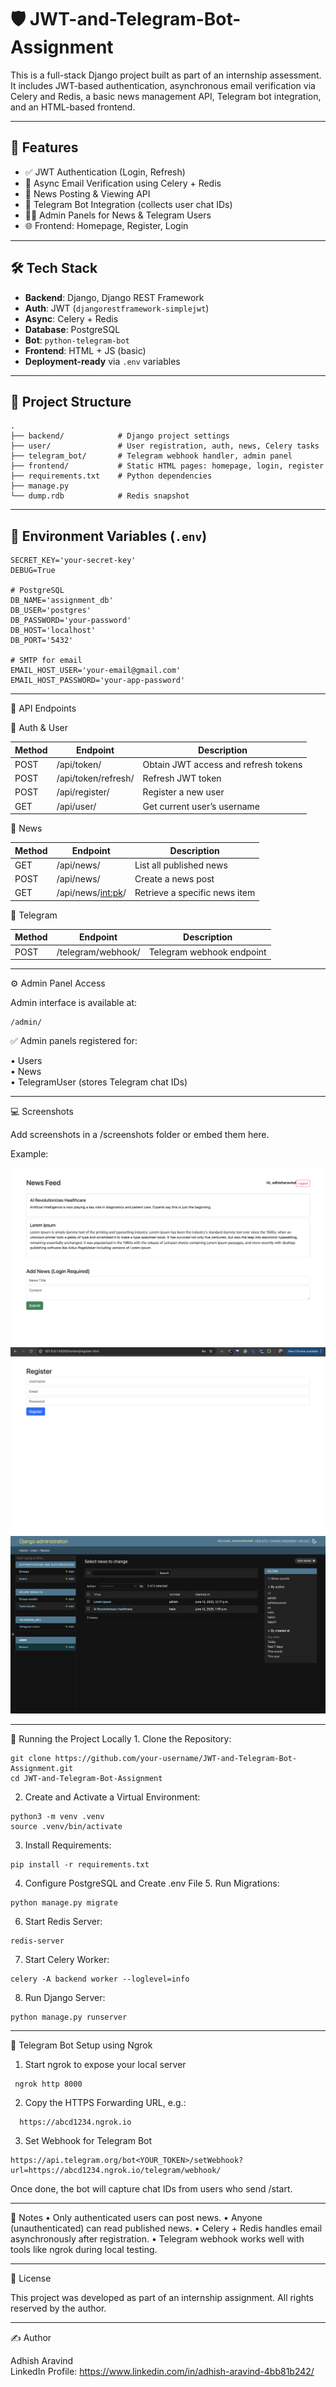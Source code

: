 
# 🛡️ JWT-and-Telegram-Bot-Assignment

This is a full-stack Django project built as part of an internship assessment. It includes JWT-based authentication, asynchronous email verification via Celery and Redis, a basic news management API, Telegram bot integration, and an HTML-based frontend.

---

## 🚀 Features

- ✅ JWT Authentication (Login, Refresh)
- 📧 Async Email Verification using Celery + Redis
- 📰 News Posting & Viewing API
- 🤖 Telegram Bot Integration (collects user chat IDs)
- 👨‍💻 Admin Panels for News & Telegram Users
- 🌐 Frontend: Homepage, Register, Login

---

## 🛠️ Tech Stack

- **Backend**: Django, Django REST Framework
- **Auth**: JWT (`djangorestframework-simplejwt`)
- **Async**: Celery + Redis
- **Database**: PostgreSQL
- **Bot**: `python-telegram-bot`
- **Frontend**: HTML + JS (basic)
- **Deployment-ready** via `.env` variables

---

## 📂 Project Structure
```
.
├── backend/            # Django project settings
├── user/               # User registration, auth, news, Celery tasks
├── telegram_bot/       # Telegram webhook handler, admin panel
├── frontend/           # Static HTML pages: homepage, login, register
├── requirements.txt    # Python dependencies
├── manage.py
└── dump.rdb            # Redis snapshot
```
---

## 🔐 Environment Variables (`.env`)

```env
SECRET_KEY='your-secret-key'
DEBUG=True

# PostgreSQL
DB_NAME='assignment_db'
DB_USER='postgres'
DB_PASSWORD='your-password'
DB_HOST='localhost'
DB_PORT='5432'

# SMTP for email
EMAIL_HOST_USER='your-email@gmail.com'
EMAIL_HOST_PASSWORD='your-app-password'

```
---

🔑 API Endpoints

🧍 Auth & User

| Method	| Endpoint	| Description |
|---|---|---|
| POST |	/api/token/	| Obtain JWT access and refresh tokens |
| POST |	/api/token/refresh/	| Refresh JWT token |
| POST |	/api/register/	| Register a new user |
| GET	| /api/user/	| Get current user’s username |

📰 News

| Method	| Endpoint	| Description |
|---|---|---|
| GET	| /api/news/	| List all published news |
| POST	| /api/news/	| Create a news post |
| GET	| /api/news/<int:pk>/ |	Retrieve a specific news item |

🤖 Telegram

| Method	| Endpoint	| Description |
|---|---|---|
| POST	| /telegram/webhook/	| Telegram webhook endpoint |


---

⚙️ Admin Panel Access

Admin interface is available at:
```
/admin/
```

✅ Admin panels registered for:

  • Users\
	•	News\
	•	TelegramUser (stores Telegram chat IDs)

---

💻 Screenshots

Add screenshots in a /screenshots folder or embed them here.

Example:

![Homepage](screenshots/homepage.png)
![Register Page](screenshots/register.png)
![Admin - News](screenshots/admin_news.png)


---

🧪 Running the Project Locally
	1.	Clone the Repository:
```
git clone https://github.com/your-username/JWT-and-Telegram-Bot-Assignment.git
cd JWT-and-Telegram-Bot-Assignment
```

  2.	Create and Activate a Virtual Environment:
```
python3 -m venv .venv
source .venv/bin/activate
```

  3.	Install Requirements:
```
pip install -r requirements.txt
```

  4.	Configure PostgreSQL and Create .env File
	5.	Run Migrations:
```
python manage.py migrate
```

  6.	Start Redis Server:
```
redis-server
```

  7.	Start Celery Worker:
```
celery -A backend worker --loglevel=info
```

  8.	Run Django Server:
```
python manage.py runserver
```

---

📡 Telegram Bot Setup using Ngrok

1.	Start ngrok to expose your local server
   ```
    ngrok http 8000
  ```
2. Copy the HTTPS Forwarding URL, e.g.:
```
  https://abcd1234.ngrok.io
  ```
3. Set Webhook for Telegram Bot
```
https://api.telegram.org/bot<YOUR_TOKEN>/setWebhook?url=https://abcd1234.ngrok.io/telegram/webhook/
```

Once done, the bot will capture chat IDs from users who send /start.

---

🧠 Notes
	•	Only authenticated users can post news.
	•	Anyone (unauthenticated) can read published news.
	•	Celery + Redis handles email asynchronously after registration.
	•	Telegram webhook works well with tools like ngrok during local testing.

---

🪪 License

This project was developed as part of an internship assignment. All rights reserved by the author.

---

✍️ Author

Adhish Aravind\
LinkedIn Profile: https://www.linkedin.com/in/adhish-aravind-4bb81b242/
